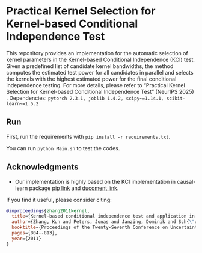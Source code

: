 # Practical Kernel Selection for Kernel-based Conditional Independence Test

This repository provides an implementation for the automatic selection of kernel parameters in the Kernel-based Conditional Independence (KCI) test.
Given a predefined list of candidate kernel bandwidths, the method computes the estimated test power for all candidates in parallel and selects the kernels with the highest estimated power for the final conditional independence testing.
For more details, please refer to “Practical Kernel Selection for Kernel-based Conditional Independence Test” (NeurIPS 2025)
.
Dependencies: `pytorch 2.3.1, joblib 1.4.2, scipy~=1.14.1, scikit-learn~=1.5.2`


## Run
First, run the requirements with `pip install -r requirements.txt`.

You can run `python Main.sh` to test the codes. 

## Acknowledgments
- Our implementation is highly based on the KCI implementation in causal-learn package [pip link](https://github.com/py-why/causal-learn) and [ducoment link](https://causal-learn.readthedocs.io/en/latest/).

If you find it useful, please consider citing: 

```bibtex
@inproceedings{zhang2011kernel,
  title={Kernel-based conditional independence test and application in causal discovery},
  author={Zhang, Kun and Peters, Jonas and Janzing, Dominik and Sch{\"o}lkopf, Bernhard},
  booktitle={Proceedings of the Twenty-Seventh Conference on Uncertainty in Artificial Intelligence},
  pages={804--813},
  year={2011}
}
```
